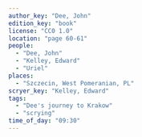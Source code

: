 ```yaml
---
author_key: "Dee, John"
edition_key: "book"
license: "CC0 1.0"
location: "page 60-61"
people:
  - "Dee, John"
  - "Kelley, Edward"
  - "Uriel"
places:
  - "Szczecin, West Pomeranian, PL"
scryer_key: "Kelley, Edward"
tags:
  - "Dee's journey to Krakow"
  - "scrying"
time_of_day: "09:30"
---
```

